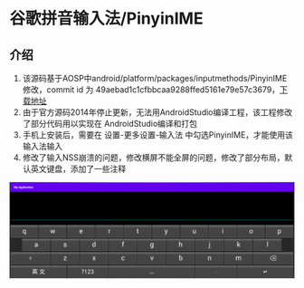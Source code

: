# 谷歌拼音输入法/PinyinIME

## 介绍
1. 该源码基于AOSP中android/platform/packages/inputmethods/PinyinIME修改，commit id 为 49aebad1c1cfbbcaa9288ffed5161e79e57c3679，[下载地址](https://android.googlesource.com/platform/packages/inputmethods/PinyinIME/)
2. 由于官方源码2014年停止更新，无法用AndroidStudio编译工程，该工程修改了部分代码用以实现在 AndroidStudio编译和打包
3. 手机上安装后，需要在 设置-更多设置-输入法 中勾选PinyinIME，才能使用该输入法输入
4. 修改了输入NSS崩溃的问题，修改横屏不能全屏的问题，修改了部分布局，默认英文键盘，添加了一些注释

![image](https://github.com/WKingdom/PinyinIME/blob/master/screenshot/main.jpg)


